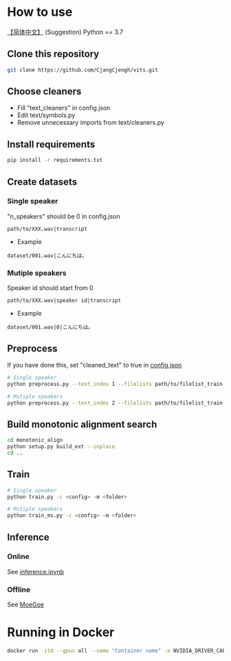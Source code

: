 # How to use
[【简体中文】](README_zh.md)
(Suggestion) Python == 3.7

## Clone this repository

```sh
git clone https://github.com/CjangCjengh/vits.git
```

## Choose cleaners

- Fill "text_cleaners" in config.json
- Edit text/symbols.py
- Remove unnecessary imports from text/cleaners.py

## Install requirements

```sh
pip install -r requirements.txt
```

## Create datasets

### Single speaker

"n_speakers" should be 0 in config.json

```
path/to/XXX.wav|transcript
```

- Example

```
dataset/001.wav|こんにちは。
```

### Mutiple speakers

Speaker id should start from 0

```
path/to/XXX.wav|speaker id|transcript
```

- Example

```
dataset/001.wav|0|こんにちは。
```

## Preprocess

If you have done this, set "cleaned_text" to true in [config.json](config_parameters.md)

```sh
# Single speaker
python preprocess.py --text_index 1 --filelists path/to/filelist_train.txt path/to/filelist_val.txt

# Mutiple speakers
python preprocess.py --text_index 2 --filelists path/to/filelist_train.txt path/to/filelist_val.txt
```

## Build monotonic alignment search

```sh
cd monotonic_align
python setup.py build_ext --inplace
cd ..
```

## Train

```sh
# Single speaker
python train.py -c <config> -m <folder>

# Mutiple speakers
python train_ms.py -c <config> -m <folder>
```

## Inference

### Online

See [inference.ipynb](inference.ipynb)

### Offline

See [MoeGoe](https://github.com/CjangCjengh/MoeGoe)

# Running in Docker

```sh
docker run -itd --gpus all --name "Container name" -e NVIDIA_DRIVER_CAPABILITIES=compute,utility -e NVIDIA_VISIBLE_DEVICES=all "Image name"
```

